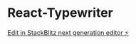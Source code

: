 # React-Typewriter

[Edit in StackBlitz next generation editor ⚡️](https://stackblitz.com/~/github.com/Samaadrita/React-Typewriter)